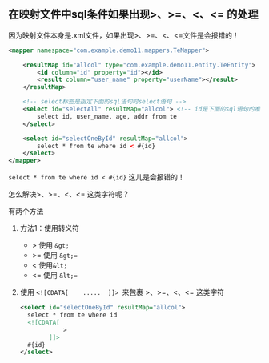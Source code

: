 ## 在映射文件中sql条件如果出现>、>=、<、<= 的处理

因为映射文件本身是.xml文件，如果出现>、>=、<、<=文件是会报错的！

```xml
<mapper namespace="com.example.demo11.mappers.TeMapper">

    <resultMap id="allcol" type="com.example.demo11.entity.TeEntity">
        <id column="id" property="id"></id>
        <result column="user_name" property="userName"></result>
    </resultMap>

    <!-- select标签是指定下面的sql语句时select语句 -->
    <select id="selectAll" resultMap="allcol"> <!-- id是下面的sql语句的唯一标识 resultType为结果集数据类型，会自动把数据库搜索出来的数据包装成指定的resultType类型 -->
        select id, user_name, age, addr from te
    </select>

    <select id="selectOneById" resultMap="allcol">
        select * from te where id < #{id}
    </select>
</mapper>
```

`select * from te where id < #{id}` 这儿是会报错的！

怎么解决>、>=、<、<= 这类字符呢？

有两个方法

1. 方法1：使用转义符

   - \> 使用 `&gt;`
   - \>= 使用 `&gt;=`
   - < 使用`&lt;`
   - <= 使用 `&lt;=`

2. 使用 `<![CDATA[    .....  ]]> `来包裹 >、>=、<、<= 这类字符

   ```xml
   <select id="selectOneById" resultMap="allcol">
     select * from te where id
     <![CDATA[
               > 
           ]]>
     #{id}
   </select>
   ```

   

   

